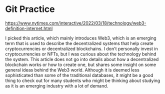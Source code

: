 # Git Practice
https://www.nytimes.com/interactive/2022/03/18/technology/web3-definition-internet.html

I picked this article, which mainly introduces Web3, which is an emerging term that is used to describe the decentralized systems that help create cryptocurrencies or decentralized blockchains.
I don't personally invest in cryptocurrencies or NFTs, but I was curious about the technology behind the system. This article does not go into details about how a decentralized blockchain works or how to create one, but shares some insight on some general ideas behind the Web3 world.
Although it is deemed less sophisticated than some of the traditional databases, it might be a good thing to check out for many students who might be thinking about studying as it is an emerging industry with a lot of demand.